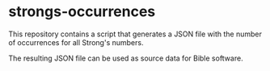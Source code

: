 # strongs-occurrences

This repository contains a script that generates a JSON file with the number of occurrences for all Strong's numbers.

The resulting JSON file can be used as source data for Bible software.